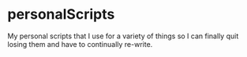 # personalScripts
My personal scripts that I use for a variety of things so I can finally quit losing them and have to continually re-write.
